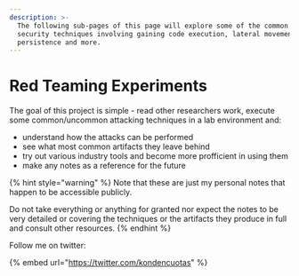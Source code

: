 ```yaml
---
description: >-
  The following sub-pages of this page will explore some of the common offensive
  security techniques involving gaining code execution, lateral movement,
  persistence and more.
---
```


# Red Teaming Experiments

The goal of this project is simple - read other researchers work, execute some common/uncommon attacking techniques in a lab environment and:

* understand how the attacks can be performed 
* see what most common artifacts they leave behind 
* try out various industry tools and become more profficient in using them
* make any notes as a reference for the future

{% hint style="warning" %}
Note that these are just my personal notes that happen to be accessible publicly.   
  
Do not take everything or anything for granted nor expect the notes to be very detailed or covering the techniques or the artifacts they produce in full and consult other resources.
{% endhint %}

Follow me on twitter:

{% embed url="https://twitter.com/kondencuotas" %}



